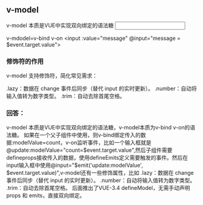 ## v-model
v-model 本质是VUE中实现双向绑定的语法糖
<input v-model="message">
<!-- 等价于 -->
v-mdodel=v-bind v-on 
<input :value="message" @input="message = $event.target.value">




### 修饰符的作用​​
v-model 支持修饰符，简化常见需求：

.lazy：数据在 change 事件后同步（替代 input 的实时更新）。
.number：自动将输入值转为数字类型。
.trim：自动去除首尾空格。


### 回答：
v-model 本质是VUE中实现双向绑定的语法糖，v-model本质为v-bind v-on的语法糖。
如果在一个父子组件中使用，则v-bind绑定传入的数据:modelValue=count，v-on监听事件，比如一个输入框就是@update:modelValue="count=$event.target.value",然后子组件需要defineprops接收传入的数据，使用defineEmits定义需要触发的事件。然后在input输入框中使用@input="$emit('update:modelValue', $event.target.value)",v-model还有一些修饰属性，比如
.lazy：数据在 change 事件后同步（替代 input 的实时更新）。
.number：自动将输入值转为数字类型。
.trim：自动去除首尾空格。
 后面推出了VUE-3.4 defineModel，无需手动声明 props 和 emits，直接双向绑定。